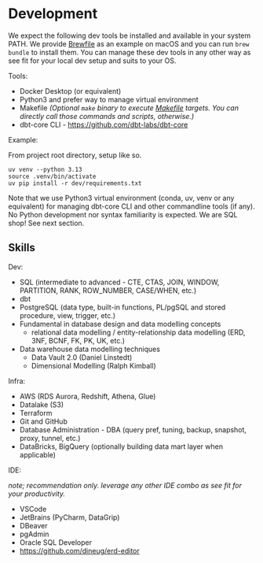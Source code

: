 # Development

We expect the following dev tools be installed and available in your system PATH. We provide [Brewfile](Brewfile) as an example on macOS and you can run `brew bundle` to install them. You can manage these dev tools in any other way as see fit for your local dev setup and suits to your OS.

Tools:
- Docker Desktop (or equivalent)
- Python3 and prefer way to manage virtual environment
- Makefile _(Optional `make` binary to execute [Makefile](Makefile) targets. You can directly call those commands and scripts, otherwise.)_
- dbt-core CLI - https://github.com/dbt-labs/dbt-core

Example:

From project root directory, setup like so.
```
uv venv --python 3.13
source .venv/bin/activate
uv pip install -r dev/requirements.txt
```

Note that we use Python3 virtual environment (conda, uv, venv or any equivalent) for managing dbt-core CLI and other commandline tools (if any). No Python development nor syntax familiarity is expected. We are SQL shop! See next section.

## Skills

Dev:

- SQL (intermediate to advanced - CTE, CTAS, JOIN, WINDOW, PARTITION, RANK, ROW_NUMBER, CASE/WHEN, etc.)
- dbt
- PostgreSQL (data type, built-in functions, PL/pgSQL and stored procedure, view, trigger, etc.)
- Fundamental in database design and data modelling concepts 
  - relational data modelling / entity-relationship data modelling (ERD, 3NF, BCNF, FK, PK, UK, etc.)
- Data warehouse data modelling techniques
  - Data Vault 2.0 (Daniel Linstedt)
  - Dimensional Modelling (Ralph Kimball)


Infra:

- AWS (RDS Aurora, Redshift, Athena, Glue)
- Datalake (S3)
- Terraform
- Git and GitHub
- Database Administration - DBA (query pref, tuning, backup, snapshot, proxy, tunnel, etc.)
- DataBricks, BigQuery (optionally building data mart layer when applicable)


IDE:

_note; recommendation only. leverage any other IDE combo as see fit for your productivity._

- VSCode
- JetBrains (PyCharm, DataGrip)
- DBeaver
- pgAdmin
- Oracle SQL Developer
- https://github.com/dineug/erd-editor
